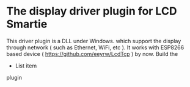# The display driver plugin for LCD Smartie

This driver plugin is a DLL under Windows. which support the display through network ( such as Ethernet, WiFi, etc ). It works with ESP8266 based device ( https://github.com/eeyrw/LcdTcp ) by now.
Build the

 - List item

 plugin

<!--stackedit_data:
eyJoaXN0b3J5IjpbMjA2Nzc1MDc5NV19
-->